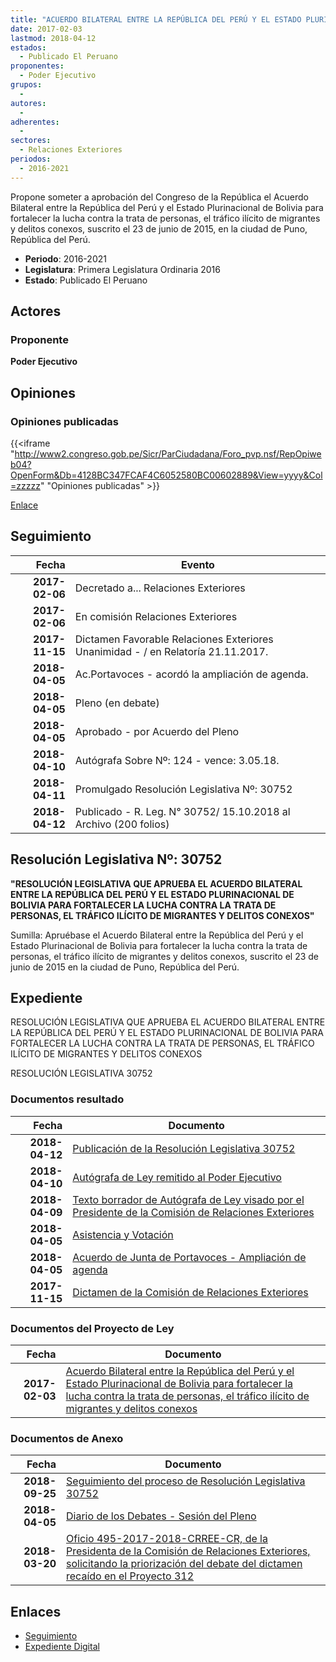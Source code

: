 ```yaml
---
title: "ACUERDO BILATERAL ENTRE LA REPÚBLICA DEL PERÚ Y EL ESTADO PLURINACIONAL DE BOLIVIA"
date: 2017-02-03
lastmod: 2018-04-12
estados: 
  - Publicado El Peruano
proponentes: 
  - Poder Ejecutivo
grupos: 
  - 
autores: 
  - 
adherentes: 
  - 
sectores: 
  - Relaciones Exteriores
periodos: 
  - 2016-2021
---
```


Propone someter a aprobación del Congreso de la República el Acuerdo Bilateral entre la República del Perú y el Estado Plurinacional de Bolivia para fortalecer la lucha contra la trata de personas, el tráfico ilícito de migrantes y delitos conexos, suscrito el 23 de junio de 2015, en la ciudad de Puno, República del Perú.

- **Periodo**: 2016-2021
- **Legislatura**: Primera Legislatura Ordinaria 2016
- **Estado**: Publicado El Peruano

## Actores

### Proponente

**Poder Ejecutivo**


## Opiniones

### Opiniones publicadas

{{<iframe "http://www2.congreso.gob.pe/Sicr/ParCiudadana/Foro_pvp.nsf/RepOpiweb04?OpenForm&Db=4128BC347FCAF4C6052580BC00602889&View=yyyy&Col=zzzzz" "Opiniones publicadas" >}}

[Enlace](http://www2.congreso.gob.pe/Sicr/ParCiudadana/Foro_pvp.nsf/RepOpiweb04?OpenForm&Db=4128BC347FCAF4C6052580BC00602889&View=yyyy&Col=zzzzz)

## Seguimiento

| Fecha | Evento |
|------:|--------|
| **2017-02-06** | Decretado a... Relaciones Exteriores|
| **2017-02-06** | En comisión Relaciones Exteriores|
| **2017-11-15** | Dictamen Favorable Relaciones Exteriores Unanimidad - / en Relatoría 21.11.2017.|
| **2018-04-05** | Ac.Portavoces - acordó la ampliación de agenda.|
| **2018-04-05** | Pleno (en debate)|
| **2018-04-05** | Aprobado - por Acuerdo del Pleno|
| **2018-04-10** | Autógrafa Sobre Nº: 124 - vence: 3.05.18.|
| **2018-04-11** | Promulgado Resolución Legislativa Nº: 30752|
| **2018-04-12** | Publicado - R. Leg. N° 30752/ 15.10.2018 al Archivo (200 folios)|

## Resolución Legislativa Nº: 30752

**"RESOLUCIÓN LEGISLATIVA QUE APRUEBA EL ACUERDO BILATERAL ENTRE LA REPÚBLICA DEL PERÚ Y EL ESTADO PLURINACIONAL DE BOLIVIA PARA FORTALECER LA LUCHA CONTRA LA TRATA DE PERSONAS, EL TRÁFICO ILÍCITO DE MIGRANTES Y DELITOS CONEXOS"**

Sumilla: Apruébase el Acuerdo Bilateral entre la República del Perú y el Estado Plurinacional de Bolivia para fortalecer la lucha contra la trata de personas, el tráfico ilícito de migrantes y delitos conexos, suscrito el 23 de junio de 2015 en la ciudad de Puno, República del Perú.


## Expediente

RESOLUCIÓN LEGISLATIVA QUE APRUEBA EL ACUERDO BILATERAL ENTRE LA REPÚBLICA DEL PERÚ Y EL ESTADO PLURINACIONAL DE BOLIVIA PARA FORTALECER LA LUCHA CONTRA LA TRATA DE PERSONAS, EL TRÁFICO ILÍCITO DE MIGRANTES Y DELITOS CONEXOS

RESOLUCIÓN LEGISLATIVA 30752


### Documentos resultado

| Fecha | Documento |
|------:|--------|
| **2018-04-12** | [Publicación de la Resolución Legislativa 30752](http://www.leyes.congreso.gob.pe/Documentos/2016_2021/ADLP/Normas_Legales/30752-RLG.pdf) |
| **2018-04-10** | [Autógrafa de Ley remitido al Poder Ejecutivo](http://www.leyes.congreso.gob.pe/Documentos/2016_2021/ADLP/Texto_Aprobado/AU0093320180410.pdf) |
| **2018-04-09** | [Texto borrador de Autógrafa de Ley visado por el Presidente de la Comisión de Relaciones Exteriores](http://www.leyes.congreso.gob.pe/Documentos/2016_2021/Texto_Borrador_de_Autografa/BAU0093320180409.PDF) |
| **2018-04-05** | [Asistencia y Votación](http://www.leyes.congreso.gob.pe/Documentos/2016_2021/Asistencia_y_Votacion/Proyectos_de_Ley/AV0093320180405.pdf) |
| **2018-04-05** | [Acuerdo de Junta de Portavoces - Ampliación de agenda](http://www.leyes.congreso.gob.pe/Documentos/2016_2021/Acuerdos/Junta_Portavoces/AJP0093320180405.pdf) |
| **2017-11-15** | [Dictamen de la Comisión de Relaciones Exteriores](http://www.leyes.congreso.gob.pe/Documentos/2016_2021/Dictamenes/Proyectos_de_Ley/00933DC20MAY20171115.pdf) |

### Documentos del Proyecto de Ley

| Fecha | Documento |
|------:|--------|
| **2017-02-03** | [Acuerdo Bilateral entre la República del Perú y el Estado Plurinacional de Bolivia para fortalecer la lucha contra la trata de personas, el tráfico ilícito de migrantes y delitos conexos](http://www.leyes.congreso.gob.pe/Documentos/2016_2021/Proyectos_de_Ley_y_de_Resoluciones_Legislativas/PL0093320170203.pdf) |

### Documentos de Anexo

| Fecha | Documento |
|------:|--------|
| **2018-09-25** | [Seguimiento del proceso de Resolución Legislativa 30752](http://www.leyes.congreso.gob.pe/Documentos/2016_2021/Seguimiento_de_Proyectos_de_Ley/00933PL20180925.PDF) |
| **2018-04-05** | [Diario de los Debates - Sesión del Pleno](http://www.leyes.congreso.gob.pe/Documentos/2016_2021/ADLP/Diario_Debates/30752-TDD.pdf) |
| **2018-03-20** | [Oficio 495-2017-2018-CRREE-CR, de la Presidenta de la Comisión de Relaciones Exteriores, solicitando la priorización del debate del dictamen recaído en el Proyecto 312](http://www.leyes.congreso.gob.pe/Documentos/2016_2021/Oficios/Comisiones_Ordinarias/OFICIO-495-2017-2018-CRREE-CR.PDF) |

## Enlaces 

- [Seguimiento](http://www2.congreso.gob.pe/Sicr/TraDocEstProc/CLProLey2016.nsf/f7fff46988ca05b1052578e100829cc7/98519695e3446f00052580bc005d94d0?OpenDocument)
- [Expediente Digital](http://www2.congreso.gob.pehttp://www2.congreso.gob.pe/Sicr/TraDocEstProc/CLProLey2016.nsf/f7fff46988ca05b1052578e100829cc7/98519695e3446f00052580bc005d94d0?OpenDocument&Click=05257FB7005EB655.eb71d0cf91d8294e05256cdf006b5706/$Body/0.1C6C)
